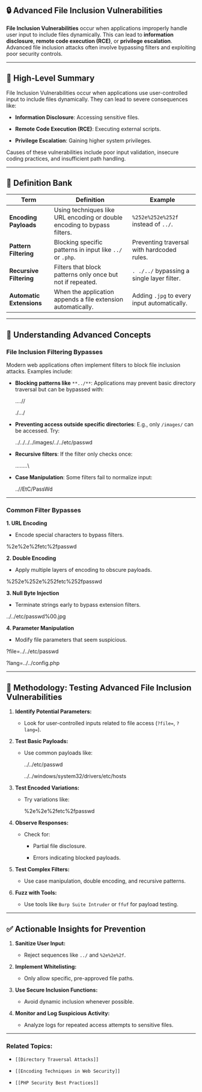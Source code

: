 ## 🔒 **Advanced File Inclusion Vulnerabilities**

**File Inclusion Vulnerabilities** occur when applications improperly handle user input to include files dynamically. This can lead to **information disclosure**, **remote code execution (RCE)**, or **privilege escalation**. Advanced file inclusion attacks often involve bypassing filters and exploiting poor security controls.

---
## 📖 **High-Level Summary**

File Inclusion Vulnerabilities occur when applications use user-controlled input to include files dynamically. They can lead to severe consequences like:

- **Information Disclosure**: Accessing sensitive files.
    
- **Remote Code Execution (RCE)**: Executing external scripts.
    
- **Privilege Escalation**: Gaining higher system privileges.
    

Causes of these vulnerabilities include poor input validation, insecure coding practices, and insufficient path handling.

---

## 📝 **Definition Bank**

|**Term**|**Definition**|**Example**|
|---|---|---|
|**Encoding Payloads**|Using techniques like URL encoding or double encoding to bypass filters.|`%252e%252e%252f` instead of `../`.|
|**Pattern Filtering**|Blocking specific patterns in input like `../` or `.php`.|Preventing traversal with hardcoded rules.|
|**Recursive Filtering**|Filters that block patterns only once but not if repeated.|`. ./../` bypassing a single layer filter.|
|**Automatic Extensions**|When the application appends a file extension automatically.|Adding `.jpg` to every input automatically.|

---

## 📝 **Understanding Advanced Concepts**

### **File Inclusion Filtering Bypasses**

Modern web applications often implement filters to block file inclusion attacks. Examples include:

- **Blocking patterns like** `**../**`: Applications may prevent basic directory traversal but can be bypassed with:
    
    ....//
    
    ./.\../
    
- **Preventing access outside specific directories**: E.g., only `/images/` can be accessed. Try:
    
    ../../../../images/../../etc/passwd
    
- **Recursive filters**: If the filter only checks once:
    
    ..\..\..\..\
    
- **Case Manipulation**: Some filters fail to normalize input:
    
    ..//EtC/PassWd
    

---

### **Common Filter Bypasses**

**1. URL Encoding**

- Encode special characters to bypass filters.
    

%2e%2e%2fetc%2fpasswd

**2. Double Encoding**

- Apply multiple layers of encoding to obscure payloads.
    

%252e%252e%252fetc%252fpasswd

**3. Null Byte Injection**

- Terminate strings early to bypass extension filters.
    

../../etc/passwd%00.jpg

**4. Parameter Manipulation**

- Modify file parameters that seem suspicious.
    

?file=../../etc/passwd

?lang=../../config.php

---

## 📝 **Methodology: Testing Advanced File Inclusion Vulnerabilities**

1. **Identify Potential Parameters:**
    
    - Look for user-controlled inputs related to file access (`?file=`, `?lang=`).
        
2. **Test Basic Payloads:**
    
    - Use common payloads like:
        
        ../../etc/passwd
        
        ../../windows/system32/drivers/etc/hosts
        
3. **Test Encoded Variations:**
    
    - Try variations like:
        
        %2e%2e%2fetc%2fpasswd
        
4. **Observe Responses:**
    
    - Check for:
        
        - Partial file disclosure.
            
        - Errors indicating blocked payloads.
            
5. **Test Complex Filters:**
    
    - Use case manipulation, double encoding, and recursive patterns.
        
6. **Fuzz with Tools:**
    
    - Use tools like `Burp Suite Intruder` or `ffuf` for payload testing.
        

---

## ✅ **Actionable Insights for Prevention**

1. **Sanitize User Input:**
    
    - Reject sequences like `../` and `%2e%2e%2f`.
        
2. **Implement Whitelisting:**
    
    - Only allow specific, pre-approved file paths.
        
3. **Use Secure Inclusion Functions:**
    
    - Avoid dynamic inclusion whenever possible.
        
4. **Monitor and Log Suspicious Activity:**
    
    - Analyze logs for repeated access attempts to sensitive files.
        

---

### **Related Topics:**

- `[[Directory Traversal Attacks]]`
    
- `[[Encoding Techniques in Web Security]]`
    
- `[[PHP Security Best Practices]]`